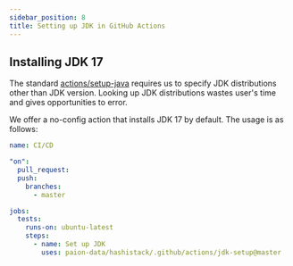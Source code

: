 ```yaml
---
sidebar_position: 8
title: Setting up JDK in GitHub Actions
---
```


Installing JDK 17
-----------------

The standard [actions/setup-java](https://github.com/actions/setup-java) requires us to specify JDK distributions other
than JDK version. Looking up JDK distributions wastes user's time and gives opportunities to error.

We offer a no-config action that installs JDK 17 by default. The usage is as follows:

```yaml
name: CI/CD

"on":
  pull_request:
  push:
    branches:
      - master

jobs:
  tests:
    runs-on: ubuntu-latest
    steps:
      - name: Set up JDK
        uses: paion-data/hashistack/.github/actions/jdk-setup@master
```
